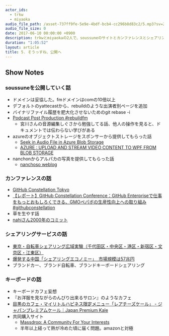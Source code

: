 ```yaml
---
actor_ids:
  - trkw
  - miyaoka
audio_file_path: /asset-737ff9fe-5e9e-4bdf-bcb4-cc296b8d83c2/5.mp3?sv=2015-07-08&sr=c&si=438e08f8-2295-4f63-b6ad-eea4a79f42e9&sig=miA2M3m79AQsrASDOSXEzTqd1SU6E6ZysK9B1N9eoV0%3D&st=2017-06-10T10%3A14%3A48Z&se=2117-06-10T10%3A14%3A48Z
audio_file_size: 0
date: 2017-06-10 00:00:00 +0900
description: trkwとmiyaokaの2人で、soussuneのサイトとカンファレンスとシェアリングサービスとキーボードの話をしました。
duration: "1:05:52"
layout: article
title: 5. そうっすね、公開へ
---
```


## Show Notes

### soussuneを公開していく話
- ドメインは妥協した。fmドメインはcomの10倍以上
- デフォルトのyattecastから、rebuildのような出演者別ページを追加
- バイナリファイル履歴を肥大化させないためのgit rebase -i
- [Podcast Post Production #rebuildfm](https://www.youtube.com/watch?v=b5x54V33ISw)
  - 宮川さんの音源編集しぐさから勉強してる話、他人の操作を見ると、ドキュメントでは伝わらない学びがある
- azureのオブジェクトストレージをスポンサーから提供してもらった話
  - [Seek in Audio File in Azure Blob Storage](https://stackoverflow.com/questions/26048567/seek-in-audio-file-in-azure-blob-storage)
  - [AZURE : UPLOAD AND STREAM VIDEO CONTENT TO WPF FROM BLOB STORAGE](https://sachabarbs.wordpress.com/2015/06/12/azure-upload-and-stream-video-content-to-wpf-from-blob-storage/)
- nanchonからアルパカの写真を提供してもらった話
  -  [nanchoso weblog](https://medium.com/nanchoso-weblog)

### カンファレンスの話
- [GitHub Constellation Tokyo](https://githubuniverse.com/constellation/)
- [【レポート】GitHub Constellation Conference：GitHub Enterpriseで仕事をもっとおもしろくできる、GMOペパボの生産性向上への取り組み #githubconstellation](http://dev.classmethod.jp/tool/github/github-constellation-conf-pepabo/)
- 草を生やす話
- [nahiさん2000年のコミット](https://github.com/nahi/soap4r/commits?author=nahi&since=2000-10-31T15:00:00Z&until=2000-11-30T15:00:00Z)

### シェアリングサービスの話
- [東京・自転車シェアリング広域実験（千代田区・中央区・港区・新宿区・文京区・江東区）](http://docomo-cycle.jp/tokyo-project/)
- [爆発する中国「シェアリングエコノミー」　市場規模は57兆円](https://forbesjapan.com/articles/detail/16460/1/1/1)
- ブランドカー、ブランド自転車、ブランドキーボードシェアリング

### キーボードの話
- キーボードカフェ妄想
- 『お洋服を見ながらのんびり出来るサロン』のようなカフェ
- [目黒のカフェ・マイリトルハピネス限定メニュー「レアチーズケール」 - ジャパンプレミアムケール｜Japan Premium Kale](https://premiumkale.jp/250/)
- 共同購入サイト
  - [Massdrop: A Community For Your Interests](https://www.massdrop.com/)
  - 半年以上経って熱が冷めた頃に届く問題。amazonと対極

